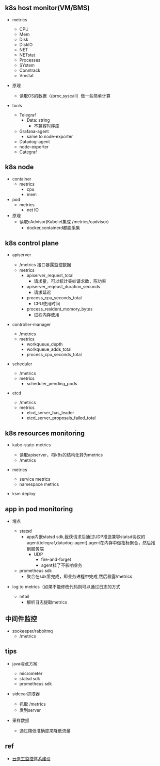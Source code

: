 
## k8s host monitor(VM/BMS)
+ metrics
    + CPU
    + Mem
    + Disk
    + DiskIO
    + NET
    + NETstat
    + Processes
    + SYstem
    + Conntrack
    + Vmstat

+ 原理
    + 读取OS的数据（/proc,syscall）做一些简单计算

+ tools
    + Telegraf
        + Data: string
            + 不兼容时序库
    + Grafana-agent
        + same to node-exporter
    + Datadog-agent
    + node-exporter
    + Categraf

## k8s node
+ container
    + metrics
        + cpu
        + mem
+ pod
    + metrics
        + net IO
+ 原理
    + 读取cAdvisor(Kubelet集成 /metrics/cadvisor)
        + docker,containerd都能采集

## k8s control plane

+ apiserver
    + /metrics 接口暴露监控数据
    + metrics
        + apiserver_request_total
            + 请求量，可以统计美妙请求数，陈功率
        + apiserver_reqeust_duration_seconds
            + 请求延迟
        + process_cpu_seconds_total
            + CPU使用时间
        + process_resident_momory_bytes
            + 进程内存使用

+ controller-manager
    + /metrics
    + metrics
        + workqueue_depth
        + workqueue_adds_total
        + process_cpu_seconds_total

+ scheduler
    + /metrics
    + metrics
        + scheduler_pending_pods

+ etcd
    + /metrics
    + metrics
        + etcd_server_has_leader
        + etcd_server_proposals_failed_total


## k8s resources monitoring

+ kube-state-metrics
    + 读取apiserver，将k8s的结构化转为metrics
    + /metrics

+ metrics
    + service metrics
    + namespace metrics

+ ksm deploy


## app in pod monitoring

+ 埋点
    + statsd
        + app内嵌statsd sdk,截获请求后通过UDP推送兼容statsd协议的agent(telegraf,datadog-agent),agent在内存中做指标聚合，然后推到服务端
            + UDP
                + fire-and-forget
                + agent挂了不影响业务
    + prometheus sdk
        + 聚合在sdk里完成，即业务进程中完成,然后暴露/metrics

+ log to metrics（如果不能修改代码则可以通过日志的方式
    + mtail
        + 解析日志提取metrics

## 中间件监控
+ zookeeper/rabbitmq
    + /metrics

## tips

+ java埋点方案
    + micrometer
    + statsd sdk
    + prometheus sdk

+ sidecar抓取器 
    + 抓取 /metrics 
    + 发到server

+ 采样数据
    + 通过降低准确度来降低流量

## ref

+ [云原生监控体系建设](https://www.bilibili.com/video/BV1Jt4y1n7Na?spm_id_from=444.41.list.card_archive.click&vd_source=d3c0a53193a65728ad278e633b3790e5)